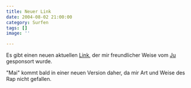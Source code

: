 ```yaml
---
title: Neuer Link
date: 2004-08-02 21:00:00
category: Surfen
tags: []
image: ''

---
```


Es gibt einen neuen aktuellen [Link](/links), der mir freundlicher Weise vom [Ju](http://www.funkyfinca.de/) gesponsort wurde.  

"Mai" kommt bald in einer neuen Version daher, da mir Art und Weise des Rap nicht gefallen.
